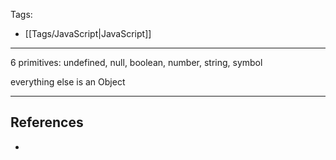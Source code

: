 Tags:
- [[Tags/JavaScript|JavaScript]]
---
6 primitives: undefined, null, boolean, number, string, symbol

everything else is an Object

---
## References
- 